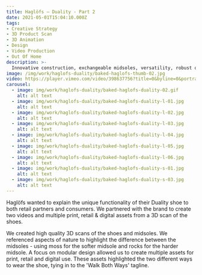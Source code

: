 ```yaml
---
title: Haglöfs — Duality - Part 2
date: 2021-05-01T15:04:10.000Z
tags:
- Creative Strategy
- 3D Product Scan
- 3D Animation
- Design
- Video Production
- Out Of Home
description: >-
  Innovative construction, exchangeable midsoles, versatility, robust outdoor performance. Duality is the next generation of outdoor footwear.
image: /img/work/haglofs-duality/baked-haglofs-thumb-02.jpg
video: https://player.vimeo.com/video/398637756?title=0&byline=0&portrait=0
carousel:
  - image: img/work/haglofs-duality/baked-haglofs-duality-02.gif
    alt: alt text
  - image: img/work/haglofs-duality/baked-haglofs-duality-l-01.jpg
    alt: alt text
  - image: img/work/haglofs-duality/baked-haglofs-duality-l-02.jpg
    alt: alt text
  - image: img/work/haglofs-duality/baked-haglofs-duality-l-03.jpg
    alt: alt text
  - image: img/work/haglofs-duality/baked-haglofs-duality-l-04.jpg
    alt: alt text
  - image: img/work/haglofs-duality/baked-haglofs-duality-l-05.jpg
    alt: alt text
  - image: img/work/haglofs-duality/baked-haglofs-duality-l-06.jpg
    alt: alt text
  - image: img/work/haglofs-duality/baked-haglofs-duality-s-01.jpg
    alt: alt text
  - image: img/work/haglofs-duality/baked-haglofs-duality-s-03.jpg
    alt: alt text
---
```


Haglöfs wanted to explain the unique functionality of their Duality shoe to both retail partners and consumers. We partnered with the brand to create two videos and multiple print, retail & digital assets from a 3D scan of the shoes.

We created high quality 3D scans of the shoes and midsoles. We referenced  aspects of nature to highlight the difference between the midsoles - using moss for the softer midsole and rocks for the harder midsole. A focus on modular design allowed us to create multiple assets for print, retail and digital use. These assets highlighted the two different ways to wear the shoe, tying in to the 'Walk Both Ways' tagline.
